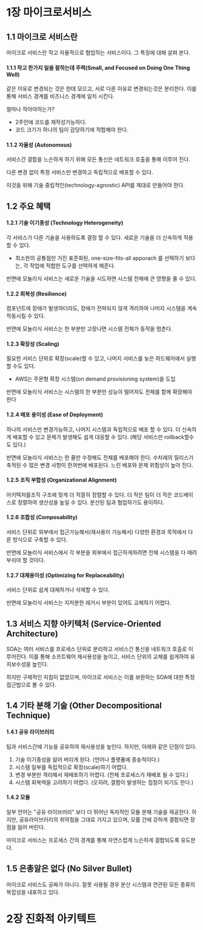 # 1장 마이크로서비스

## 1.1 마이크로 서비스란

마이크로 서비스란 작고 자율적으로 협업하는 서비스이다.  그 특징에 대해 살펴 본다.

#### 1.1.1 작고 한가지 일을 잘하는데 주력(Small, and Focused on Doing One Thing Well)

같은 이유로 변경되는 것은 한데 모으고, 서로 다른 이유로 변경되는것은 분리한다. 이를 통해 서비스 경계를 비즈니스 경계에 일치 시킨다.

얼마나 작아야하는가? 

- 2주안에 코드를 재작성가능하다.
- 코드 크기가 하나의 팀이 감당하기에 적합해야 한다.

#### 1.1.2 자율성 (Autonomous)

서비스간 결합을 느슨하게 하기 위해 모든 통신은 네트워크 호출을 통해 이루어 진다.

다른 변경 없이 특정 서비스만 변경하고 독립적으로 배포할 수 있다. 

이것을 위해 기술 중립적인(technology-agnostic) API를 제대로 만들어야 한다.



## 1.2 주요 혜택

#### 1.2.1 기술 이기종성 (Technology Heterogeneity)

각 서비스가 다른 기술을 사용하도록 결정 할 수 있다.  새로운 기술을 더 신속하게 적용할 수 있다.

- 최소한의 공통점만 가진 표준화된, one-size-fits-all apporach 를 선택하기 보다는, 각 작업에 적합한 도구를 선택하게 해준다.

반면에 모놀리식 서비스는 새로운 기술을 시도하면 시스템 전체에 큰 영향을 줄 수 있다.

#### 1.2.2 회복성 (Resilience)

컴포넌트에 장애가 발생하더라도, 장애가 전파되지 않게 격리하여 나머지 시스템을 계속 작동시킬 수 있다.

반면에 모놀리식 서비스는 한 부분만 고장나면 시스템 전체가 동작을 멈춘다.

#### 1.2.3 확장성 (Scaling)

필요한 서비스 단위로 확장(scale)할 수 있고, 나머지 서비스를 늦은 하드웨어에서 실행 할 수도 있다.

- AWS는 주문형 확장 시스템(on demand provisioning system)을 도입

반면에 모놀리식 서비스는 시스템의 한 부분만 성능이 떨어져도 전체를 함께 확장해야 한다

#### 1.2.4 배포 용이성 (Ease of Deployment)

하나의 서비스만 변경가능하고, 나머지 시스템과 독립적으로 배포 할 수 있다. 더 신속하게 배포할 수 있고 문제가 발생해도 쉽게 대응할 수 있다. (해당 서비스만 rollback할수도 있다.)

반면에 모놀리식 서비스는 한 줄만 수정해도 전체를 배포해야 한다. 수차례의 릴리스가 축적된 수 많은 변경 사항이 한꺼번에 배포된다. 느린 배포와 문제 위험성이 높아 진다.

#### 1.2.5 조직 부합성 (Organizational Alignment)

아키텍처를조직 구조에 맞게 더 적절히 정렬할 수 있다. 더 작은 팀이 더 작은 코드베이스로 정렬하여 생산성을 높일 수 있다.  분산된 팀과 협업하기도 용이하다.

#### 1.2.6 조합성 (Composability)

서비스 단위로 외부에서 접근가능해서(재사용이 가능해서) 다양한 환경과 목적에서 다른 방식으로 구축할 수 있다.

반면에 모놀리식 서비스에서 각 부분을 외부에서 접근하게하려면 전체 시스템을 다 때려 부쉬야 할 것이다.

#### 1.2.7 대체용이성 (Optimizing for Replaceability)

서비스 단위로 쉽게 대체하거나 삭제할 수 있다.

반면에 모놀리식 서비스는 지저분한 레거시 부분이 있어도 교체하기 어렵다.



## 1.3 서비스 지향 아키텍처 (Service-Oriented Architecture)

SOA는 여러 서비스를 프로세스 단위로 분리하고 서비스간 통신을 네트워크 호출로 이루어진다. 이를 통해 소프트웨어 재사용성을 높이고, 서비스 단위의 교체를 쉽게하여 유지보수성을 높인다.

하지만 구체적인 지침이 없었으며, 마이크로 서비스는 이를 보완하는 SOA에 대한 특정 접근법으로 볼 수 있다.



## 1.4 기타 분해 기술 (Other Decompositional Technique)

#### 1.4.1 공유 라이브러리

팀과 서비스간에 기능을 공유하여 재사용성을 높인다. 하지만, 아래와 같은 단점이 있다.

1. 기술 이기종성을 잃어 버리게 된다. (언어나 플랫폼에 종송적이다.)
2. 시스템 일부를 독립적으로 확장(scale)하기 어렵다.
3. 변경 부분만 격리해서 재배포하기 어렵다. (전체 프로세스가 재배포 될 수 있다.)
4. 시스템 회복력을 고려하기 어렵다. (오히려, 결함이 발생하는 접점이 되기도 한다.)

#### 1.4.2 모듈

일부 언어는 "공유 라이브러리" 보다 더 뛰어난 독자적인 모듈 분해 기술을 제공한다. 하지만, 공유라이브러리의 취약점을 그대로 가지고 있으며, 모률 간에 강하게 결합되면 장점을 잃어 버린다. 

마이크로 서비스는 프로세스 간의 경계를 통해 자연스럽게 느슨하게 결합되도록 유도한다.

## 1.5 은총알은 없다 (No Silver Bullet)

마이크로 서비스도 공짜가 아니다. 잘못 사용될 경우 분산 시스템과 연관된 모든 종류의 복잡성을 내포하고 있다.  



# 2장 진화적 아키텍트


